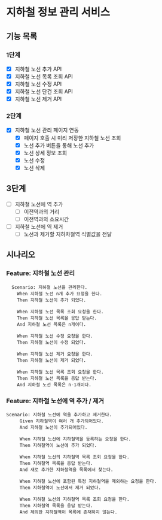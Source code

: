 # 지하철 정보 관리 서비스

## 기능 목록

### 1단계

- [X] 지하철 노선 추가 API
- [X] 지하철 노선 목록 조회 API
- [X] 지하철 노선 수정 API
- [X] 지하철 노선 단건 조회 API
- [X] 지하철 노선 제거 API

### 2단계

- [X] 지하철 노선 관리 페이지 연동
    - [X] 페이지 호출 시 미리 저장한 지하철 노선 조회
    - [X] 노선 추가 버튼을 통해 노선 추가
    - [X] 노선 상세 정보 조회
    - [X] 노선 수정
    - [X] 노선 삭제 

## 3단계

- [ ] 지하철 노선에 역 추가
    - [ ] 이전역과의 거리
    - [ ] 이전역과의 소요시간
- [ ] 지하철 노선에 역 제거
    - [ ] 노선과 제거할 지하차철역 식별값을 전달

## 시나리오

### Feature: 지하철 노선 관리
```
  Scenario: 지하철 노선을 관리한다.
    When 지하철 노선 n개 추가 요청을 한다.
    Then 지하철 노선이 추가 되었다.
    
    When 지하철 노선 목록 조회 요청을 한다.
    Then 지하철 노선 목록을 응답 받는다.
    And 지하철 노선 목록은 n개이다.
    
    When 지하철 노선 수정 요청을 한다.
    Then 지하철 노선이 수정 되었다.

    When 지하철 노선 제거 요청을 한다.
    Then 지하철 노선이 제거 되었다.
    
    When 지하철 노선 목록 조회 요청을 한다.
    Then 지하철 노선 목록을 응답 받는다.
    And 지하철 노선 목록은 n-1개이다.
```

### Feature: 지하철 노선에 역 추가 / 제거
```
Scenario: 지하철 노선에 역을 추가하고 제거한다.
     Given 지하철역이 여러 개 추가되어있다.
     And 지하철 노선이 추가되어있다.

     When 지하철 노선에 지하철역을 등록하는 요청을 한다.
     Then 지하철역이 노선에 추가 되었다.

     When 지하철 노선의 지하철역 목록 조회 요청을 한다.
     Then 지하철역 목록을 응답 받는다.
     And 새로 추가한 지하철역을 목록에서 찾는다.

     When 지하철 노선에 포함된 특정 지하철역을 제외하는 요청을 한다.
     Then 지하철역이 노선에서 제거 되었다.

     When 지하철 노선의 지하철역 목록 조회 요청을 한다.
     Then 지하철역 목록을 응답 받는다.
     And 제외한 지하철역이 목록에 존재하지 않는다.
```
